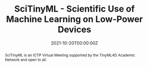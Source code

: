 ---
type: "courses"
title: "SciTinyML - Scientific Use of Machine Learning on Low-Power Devices"
title2: "A [TinyMLedu](https://tinyml.seas.harvard.edu) Workshop"
position: "Co-Organizer"
semesters: "Fall 2021"
# Code used for list order
semesterCode: "21.2"
date: "2021-10-20T00:00:00Z"

# Course Overiew Abstract.
abstract: SciTinyML is an ICTP Virtual Meeting supported by the TinyML4D Academic Network and open to all.

abstract2: Embedded machine learning (tinyML) enables machine learning technologies to perform on-device analytics of sensor data at extremely low power. This allows for new scientific applications to be developed at an extremely low cost and at large scale. In recent years, hardware advancements have made it possible for microcontrollers to perform calculations much faster. Improved hardware has made it easier for developers to build programs on these devices. Perhaps the most important trend for scientists has been the rise of embedded machine learning, or tinyML. Between hardware advancements and the tinyML community’s recent innovations in machine learning, it is now possible to run increasingly complex deep learning models directly on microcontrollers. tinyML represents a collaborative eﬀort between the embedded power systems and machine learning communities, which traditionally have operated independently.

abstract3: Topics include an introduction to embedded ML (tinyML), hands-on examples of tinyML applications, and acientific applications of ML.

# Summary. An optional shortened abstract.
summary: SciTinyML is a, five day, hands-on, virtual workshop exploring embedded ML (tinyML) through hands-on activities using the Edge Impulse cloud platform and a smartphone. This program is a collaboration between the Abdus Salam International Centre for Theoretical Physics (ICTP), the Harvard John A. Paulson School of Engineering and Applied Sciences, and TinyML4D.

# Roles in the course
roles:
- Co-desgined the overall workshop and lead coordination with partner organizations
- Co-designed and gave lectures
- Lead breakout room discussions
- Built the website

# Awards
#awards:
#- TBD

tags:
- TinyML
- STEM Education
- Artificial Intelligence

featured: false
outreach: true
projects: [TinyMLedu]

links:
- name: Website
  url: https://tinyml.seas.harvard.edu/SciTinyML/
- name: My Session Slides
  url: https://tinyml.seas.harvard.edu/SciTinyML/assets/slides/HandsOnVisionAudio.pdf
- name: My Session Video
  url: https://www.youtube.com/watch?v=8HU1uOqZmLA

# Featured image -- named `featured.jpg/png` in this folder. 
image:
  caption: ''
  focal_point: ''
  preview_only: false

---